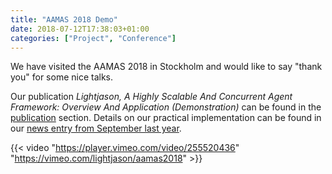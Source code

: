 ```yaml
---
title: "AAMAS 2018 Demo"
date: 2018-07-12T17:38:03+01:00
categories: ["Project", "Conference"]
---
```


We have visited the AAMAS 2018 in Stockholm and would like to say "thank you" for some nice talks.
<!--more-->

Our publication _Lightjason, A Highly Scalable And Concurrent Agent Framework: Overview And Application (Demonstration)_ can be found in the [publication](/publications) section.
Details on our practical implementation can be found in our [news entry from September last year](/news/2017-09-workshop).

{{< video "https://player.vimeo.com/video/255520436" "https://vimeo.com/lightjason/aamas2018" >}}
